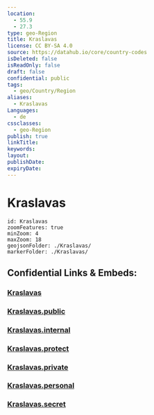 ```yaml
---
location:
  - 55.9
  - 27.3
type: geo-Region
title: Kraslavas
license: CC BY-SA 4.0
source: https://datahub.io/core/country-codes
isDeleted: false
isReadOnly: false
draft: false
confidential: public
tags:
  - geo/Country/Region
aliases:
  - Kraslavas
Languages:
  - de
cssclasses:
  - geo-Region
publish: true
linkTitle:
keywords:
layout:
publishDate:
expiryDate:
---
```


# Kraslavas

```leaflet
id: Kraslavas
zoomFeatures: true 
minZoom: 4 
maxZoom: 18
geojsonFolder: ./Kraslavas/
markerFolder: ./Kraslavas/
```


## Confidential Links & Embeds: 

### [Kraslavas](/_Standards/Earth/Continent/Europe/Europe~North/Latvia/Regions~Latvia/Latgale/counties~Latgale/Kraslavas.md) 

### [Kraslavas.public](/_public/Earth/Continent/Europe/Europe~North/Latvia/Regions~Latvia/Latgale/counties~Latgale/Kraslavas.public.md) 

### [Kraslavas.internal](/_internal/Earth/Continent/Europe/Europe~North/Latvia/Regions~Latvia/Latgale/counties~Latgale/Kraslavas.internal.md) 

### [Kraslavas.protect](/_protect/Earth/Continent/Europe/Europe~North/Latvia/Regions~Latvia/Latgale/counties~Latgale/Kraslavas.protect.md) 

### [Kraslavas.private](/_private/Earth/Continent/Europe/Europe~North/Latvia/Regions~Latvia/Latgale/counties~Latgale/Kraslavas.private.md) 

### [Kraslavas.personal](/_personal/Earth/Continent/Europe/Europe~North/Latvia/Regions~Latvia/Latgale/counties~Latgale/Kraslavas.personal.md) 

### [Kraslavas.secret](/_secret/Earth/Continent/Europe/Europe~North/Latvia/Regions~Latvia/Latgale/counties~Latgale/Kraslavas.secret.md)

